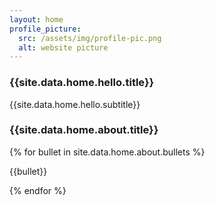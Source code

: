```yaml
---
layout: home
profile_picture:
  src: /assets/img/profile-pic.png
  alt: website picture
---
```


<h3>{{site.data.home.hello.title}}</h3>
<p>{{site.data.home.hello.subtitle}}</p>
<h3>{{site.data.home.about.title}}</h3>

  {% for bullet in site.data.home.about.bullets %}
  <p>{{bullet}}</p>
  {% endfor %}
